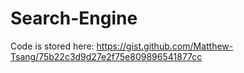 # Search-Engine
Code is stored here: https://gist.github.com/Matthew-Tsang/75b22c3d9d27e2f75e809896541877cc
